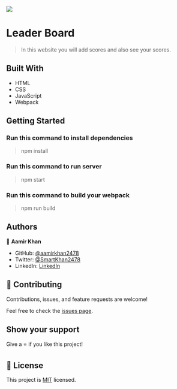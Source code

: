 ![](https://img.shields.io/badge/Microverse-blueviolet)

# Leader Board

> In this website you will add scores and also see your scores.

## Built With

- HTML
- CSS
- JavaScript
- Webpack

## Getting Started

### Run this command to install dependencies
> npm install

### Run this command to run server
> npm start

### Run this command to build your webpack
> npm run build

## Authors

👤 **Aamir Khan**

- GitHub: [@aamirkhan2478](https://github.com/aamirkhan2478)
- Twitter: [@SmartKhan2478](https://twitter.com/SmartKhan2478)
- LinkedIn: [LinkedIn](https://www.linkedin.com/in/aamir-khan-302a44237/)


## 🤝 Contributing

Contributions, issues, and feature requests are welcome!

Feel free to check the [issues page](https://github.com/aamirkhan2478/leader-board/issues).

## Show your support

Give a ⭐️ if you like this project!


## 📝 License
 
This project is [MIT](./LICENSE) licensed.
